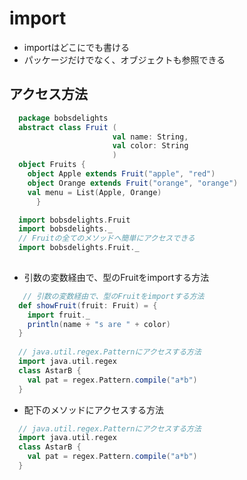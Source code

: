 # import
- importはどこにでも書ける
- パッケージだけでなく、オブジェクトも参照できる

## アクセス方法
```scala
  package bobsdelights
  abstract class Fruit (
                       val name: String,
                       val color: String
                       )
  object Fruits {
    object Apple extends Fruit("apple", "red")
    object Orange extends Fruit("orange", "orange")
    val menu = List(Apple, Orange)
      }

  import bobsdelights.Fruit
  import bobsdelights._
  // Fruitの全てのメソッドへ簡単にアクセスできる
  import bobsdelights.Fruit._
 
```

- 引数の変数経由で、型のFruitをimportする方法
```scala
   // 引数の変数経由で、型のFruitをimportする方法
  def showFruit(fruit: Fruit) = {
    import fruit._
    println(name + "s are " + color)
  }
  
  // java.util.regex.Patternにアクセスする方法
  import java.util.regex
  class AstarB {
    val pat = regex.Pattern.compile("a*b")
  }
```

- 配下のメソッドにアクセスする方法
```scala
  // java.util.regex.Patternにアクセスする方法
  import java.util.regex
  class AstarB {
    val pat = regex.Pattern.compile("a*b")
  }
```
